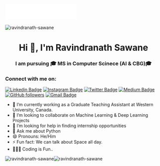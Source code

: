 <img src="Images/header.svg"></img>


<p align="left"> <img src="https://komarev.com/ghpvc/?username=ravindranath-sawane&label=Profile%20Visitors&color=129e00&style=plastic" alt="ravindranath-sawane" /> </p>

<h1 align="center">Hi 👋, I'm Ravindranath Sawane</h1>
<h3 align="center">I am pursuing 🎓 MS in Computer Scinece (AI & CBG)🎓</h3>

<h3 align="left">Connect with me on:</h3>

[![Linkedin Badge](https://img.shields.io/badge/-Ravindranath%20Sawane-blue?style=social&logo=Linkedin&logoColor=blue&link=https://www.linkedin.com/in/ravindranath-sawane)](https://www.linkedin.com/in/ravindranath-sawane) [![Instagram Badge](https://img.shields.io/badge/-@ravindranath_sawane-1ca0f1?style=social&logo=Instagram&logoColor=pink&link=https://www.instagram.com/ravindranath_sawane/)](https://www.instagram.com/ravindranath_sawane/) <!-- [![Facebook Badge](https://img.shields.io/badge/-Ravindranath%Sawane-skyblue?style=social&logo=Facebook&logoColor=skyblue&link=https://www.facebook.com/ravindranath.sawane)](https://www.facebook.com/ravindranath.sawane) --> [![Twitter Badge](http://img.shields.io/badge/-@ravisawane9-1ca0f1?style=social&logo=twitter&logoColor=blue&link=https://twitter.com/ravisawane9)](https://twitter.com/ravisawane9) [![Medium Badge](http://img.shields.io/badge/-@ravindranathsawane-1ca0f1?style=social&logo=Medium&logoColor=black&link=https://ravindranathsawane.medium.com/)](https://ravindranathsawane.medium.com/) [![GitHub followers](https://img.shields.io/github/followers/ravindranath-sawane?label=Follow&style=social)](https://github.com/ravindranath-sawane/?tab=follow) [![Gmail Badge](https://img.shields.io/badge/-ravisawane9-c14438?style=social&logo=Gmail&logoColor=red&link=mailto:ravisawane9@gmail.com)](mailto:ravisawane9@gmail.com) 

- 🔭 I’m currently working as a Graduate Teaching Assistant at Western University, Canada.
- 👯 I’m looking to collaborate on Machine Learning & Deep Learning Projects
- 🤔 I’m looking for help in finding internship opportunities
- 💬 Ask me about Python
- 😄 Pronouns: He/Him
- ⚡ Fun fact: We can talk about Space all day.
- 🧑🏻‍💻 Coding is Fun..
 
 
<p><img align="left" src="https://github-readme-stats.vercel.app/api/top-langs?username=ravindranath-sawane&show_icons=true&locale=en&layout=compact" alt="ravindranath-sawane" /></p>
<p>&nbsp;<img align="left" src="https://github-readme-stats.vercel.app/api?username=ravindranath-sawane&show_icons=true&locale=en" alt="ravindranath-sawane" /></p>


<!--
<p align="left">
<a href="https://www.instagram.com/ravindranath_sawane" target="blank"><img align="center" src="https://cdn.jsdelivr.net/npm/simple-icons@3.0.1/icons/instagram.svg" alt="ravindranath_sawane" height="30" width="40" /></a>
  -->
  
